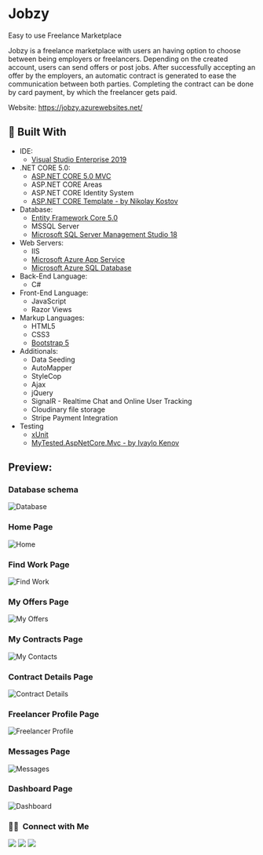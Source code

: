 # Jobzy
Easy to use Freelance Marketplace<br/>

Jobzy is a freelance marketplace with users an having option to choose between being employers or freelancers. Depending on the created account, users can send offers or post jobs. After successfully accepting an offer by the employers, an automatic contract is generated to ease the communication between both parties. Completing the contract can be done by card payment, by which the freelancer gets paid. <br/>

Website: https://jobzy.azurewebsites.net/ <br/>

 🔨 Built With
 --
 
- IDE:
  - [Visual Studio Enterprise 2019](https://visualstudio.microsoft.com/vs/ "Visual Studio Enterprise 2019")
- .NET CORE 5.0:
  - [ASP.NET CORE 5.0 MVC](https://docs.microsoft.com/en-us/aspnet/core/tutorials/first-mvc-app/start-mvc?view=aspnetcore-5.0&tabs=visual-studio "ASP.NET CORE 5.0 MVC")
  - ASP.NET CORE Areas
  - ASP.NET CORE Identity System
  - [ASP.NET CORE Template - by Nikolay Kostov](https://github.com/NikolayIT/ASP.NET-Core-Template "ASP.NET CORE Template - by Nikolay Kostov")
- Database:
  - [Entity Framework Core 5.0](https://docs.microsoft.com/en-us/ef/ "Entity Framework Core 5.0")
  - MSSQL Server
  - [Microsoft SQL Server Management Studio 18](https://cloudblogs.microsoft.com/sqlserver/2019/04/24/sql-server-management-studio-ssms-18-0-released-for-general-availability/, "Microsoft SQL Server Management Studio 18")
- Web Servers:
  - IIS
  - [Microsoft Azure App Service](https://azure.microsoft.com/en-us/services/app-service/ "Microsoft Ezure App Service")
  - [Microsoft Azure SQL Database](https://azure.microsoft.com/en-us/products/azure-sql/database/ "Azure SQL Database")
- Back-End Language:
  - C#
- Front-End Language:
  - JavaScript
  - Razor Views
- Markup Languages:
  - HTML5
  - CSS3
  - [Bootstrap 5](https://getbootstrap.com/docs/5.1/getting-started/introduction/ "Bootstrap 5")
- Additionals:
  - Data Seeding
  - AutoMapper
  - StyleCop
  - Ajax
  - jQuery
  - SignalR - Realtime Chat and Online User Tracking
  - Cloudinary file storage
  - Stripe Payment Integration
- Testing
  - [xUnit](https://xunit.net/ "xUnit")
  - [MyTested.AspNetCore.Mvc - by Ivaylo Kenov](https://github.com/ivaylokenov/MyTested.AspNetCore.Mvc/ "MyTested.AspNetCore.Mvc - by Ivaylo Kenov")

## Preview:

### Database schema
![Database](https://imgur.com/a/kEfwtaw)

### Home Page
![Home](https://imgur.com/a/jGyX861)

### Find Work Page
![Find Work](https://imgur.com/a/QmbW84F)

### My Offers Page
![My Offers](https://imgur.com/a/fvlRkg3)

### My Contracts Page
![My Contacts](https://imgur.com/a/jyURIhr)

### Contract Details Page
![Contract Details](https://imgur.com/a/ZJKZ5LH)

### Freelancer Profile Page
![Freelancer Profile](https://imgur.com/vlrar1S)

### Messages Page 
![Messages](https://imgur.com/NXmR2PZ)

### Dashboard Page 
![Dashboard](https://imgur.com/728DwXV)

### 🤝🏻  &nbsp;Connect with Me

<a href="https://tonsan-1.web.app/"><img src="https://img.shields.io/badge/badge-tonsan--1-blue"/></a>
<a href="https://www.linkedin.com/in/tonsan1/"><img src="https://img.shields.io/badge/-tonsan--1-0A66C2?style=flat&logo=linkedin&logoColor=white"/></a>
<a href="mailto:tonsan221@gmail.com"><img src="https://img.shields.io/badge/-tonsan221@gmail.com-EA4335?style=flat&logo=gmail&logoColor=white"/></a>